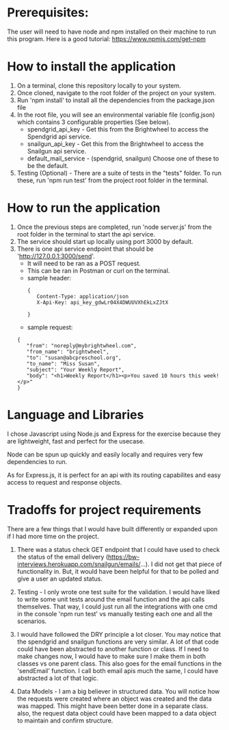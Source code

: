 # Prerequisites:

The user will need to have node and npm installed on their machine to run this program.
Here is a good tutorial: https://www.npmjs.com/get-npm

# How to install the application

1. On a terminal, clone this repository locally to your system.
1. Once cloned, navigate to the root folder of the project on your system.
1. Run 'npm install' to install all the dependencies from the package.json file
1. In the root file, you will see an environmental variable file (config.json) which contains 3 configurable properties (See below).
    * spendgrid_api_key - Get this from the Brightwheel to access the Spendgrid api service.
    * snailgun_api_key - Get this from the Brightwheel to access the Snailgun api service.
    * default_mail_service - (spendgrid, snailgun) Choose one of these to be the default.
1. Testing (Optional) - There are a suite of tests in the "tests" folder. To run these, run 'npm run test' from the project root folder in the terminal.

# How to run the application

1. Once the previous steps are completed, run 'node server.js' from the root folder in the terminal to start the api service. 
1. The service should start up locally using port 3000 by default.
1. There is one api service endpoint that should be 'http://127.0.0.1:3000/send'.
    * It will need to be ran as a POST request.
    * This can be ran in Postman or curl on the terminal.
    * sample header:
      ```
      {
         Content-Type: application/json
         X-Api-Key: api_key_gdwLr04X4DWUUVXhEkLxZJtX

      }
      ```
   * sample request:
   ```
   {
      "from": "noreply@mybrightwheel.com",
      "from_name": "brightwheel",
      "to": "susan@abcpreschool.org",
      "to_name": "Miss Susan",
      "subject": "Your Weekly Report",
      "body": "<h1>Weekly Report</h1><p>You saved 10 hours this week!</p>"
   }

   ```


# Language and Libraries

I chose Javascript using Node.js and Express for the exercise because they are lightweight, fast and perfect for the usecase.

Node can be spun up quickly and easily locally and requires very few dependencies to run.

As for Express.js, it is perfect for an api with its routing capabilites and easy access to request and response objects.

# Tradoffs for project requirements

There are a few things that I would have built differently or expanded upon if I had more time on the project.

1. There was a status check GET endpoint that I could have used to check the status of the email delivery (https://bw-interviews.herokuapp.com/snailgun/emails/...). I did not get that piece of functionality in. But, it would have been helpful for that to be polled and give a user an updated status.

1. Testing - I only wrote one test suite for the validation. I would have liked to write some unit tests around the email function and the api calls themselves. That way, I could just run all the integrations with one cmd in the console 'npm run test' vs manually testing each one and all the scenarios.

1. I would have followed the DRY principle a lot closer. You may notice that the spendgrid and snailgun functions are very similar. A lot of that code could have been abstracted to another function or class. If I need to make changes now, I would have to make sure I make them in both classes vs one parent class. This also goes for the email functions in the 'sendEmail' function. I call both email apis much the same, I could have abstracted a lot of that logic.

1. Data Models - I am a big believer in structured data. You will notice how the requests were created where an object was created and the data was mapped. This might have been better done in a separate class. also, the request data object could have been mapped to a data object to maintain and confirm structure.
